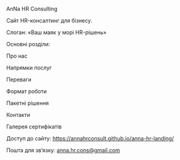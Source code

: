 AnNa HR Consulting

Сайт HR-консалтинг для бізнесу.

Слоган: «Ваш маяк у морі HR-рішень»

Основні розділи:

Про нас

Напрямки послуг

Переваги

Формат роботи

Пакетні рішення

Контакти

Галерея сертифікатів

Доступ до сайту: https://annahrconsult.github.io/anna-hr-landing/

Пошта для звʼязку: anna.hr.cons@gmail.com
